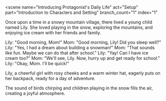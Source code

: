 

<scene 
name="Introducing Protagonist's Daily Life" 
act="Setup" 
part="Introduction to Characters and Setting" 
branch_count="1" 
index="1"
>


<introduction>Once upon a time in a snowy mountain village, there lived a young child named Lily. She loved playing in the snow, exploring the mountains, and enjoying ice cream with her friends and family.</introduction>


<dialogue>
Lily: &quot;Good morning, Mom!&quot;
Mom: &quot;Good morning, Lily! Did you sleep well?&quot;
Lily: &quot;Yes, I had a dream about building a snowman!&quot;
Mom: &quot;That sounds like fun. Maybe we can do that after school.&quot;
Lily: &quot;Yay! Can I have ice cream too?&quot;
Mom: &quot;We'll see, Lily. Now, hurry up and get ready for school.&quot;
Lily: &quot;Okay, Mom. I'll be quick!&quot;
</dialogue>

<illustration>Lily, a cheerful girl with rosy cheeks and a warm winter hat, eagerly puts on her backpack, ready for a day of adventure.</illustration>

<sound>The sound of birds chirping and children playing in the snow fills the air, creating a joyful atmosphere.</sound>

<music>